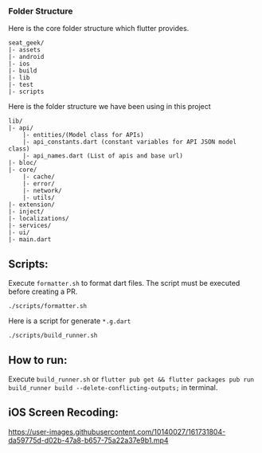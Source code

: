 

### Folder Structure
Here is the core folder structure which flutter provides.

```
seat_geek/
|- assets
|- android
|- ios
|- build
|- lib
|- test
|- scripts
```

Here is the folder structure we have been using in this project

```
lib/
|- api/
    |- entities/(Model class for APIs)
    |- api_constants.dart (constant variables for API JSON model class)
    |- api_names.dart (List of apis and base url)
|- bloc/
|- core/
    |- cache/
    |- error/
    |- network/
    |- utils/
|- extension/
|- inject/
|- localizations/
|- services/
|- ui/
|- main.dart
```

## Scripts:
Execute `formatter.sh` to format dart files. The script must be executed before creating a PR.
```
./scripts/formatter.sh
```

Here is a script for generate `*.g.dart`
```
./scripts/build_runner.sh
```

## How to run:
Execute `build_runner.sh` or `flutter pub get && flutter packages pub run build_runner build --delete-conflicting-outputs;` in terminal.


## iOS Screen Recoding:

https://user-images.githubusercontent.com/10140027/161731804-da59775d-d02b-47a8-b657-75a22a37e9b1.mp4


